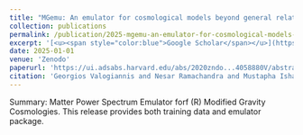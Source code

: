 ```yaml
---
title: "MGemu: An emulator for cosmological models beyond general relativity"
collection: publications
permalink: /publication/2025-mgemu-an-emulator-for-cosmological-models-beyond-g
excerpt: '[<u><span style="color:blue">Google Scholar</span></u>](https://scholar.google.com/scholar?q=MGemu:+An+emulator+for+cosmological+models+beyond+general+relativity)'
date: 2025-01-01
venue: 'Zenodo'
paperurl: 'https://ui.adsabs.harvard.edu/abs/2020zndo...4058880V/abstract'
citation: 'Georgios Valogiannis and Nesar Ramachandra and Mustapha Ishak and Katrin Heitmann (2025). "MGemu: An emulator for cosmological models beyond general relativity". Zenodo.'
---
```


Summary: Matter Power Spectrum Emulator forf (R) Modified Gravity Cosmologies. This release provides both training data and emulator package.

